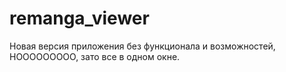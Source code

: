# remanga_viewer
Новая версия приложения без функционала и возможностей, НООООООООО, зато все в одном окне.
